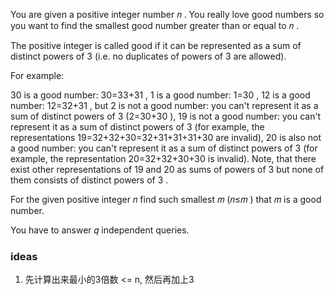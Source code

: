 You are given a positive integer number 𝑛
. You really love good numbers so you want to find the smallest good number greater than or equal to 𝑛
.

The positive integer is called good if it can be represented as a sum of distinct powers of 3
 (i.e. no duplicates of powers of 3
 are allowed).

For example:

30
 is a good number: 30=33+31
,
1
 is a good number: 1=30
,
12
 is a good number: 12=32+31
,
but 2
 is not a good number: you can't represent it as a sum of distinct powers of 3
 (2=30+30
),
19
 is not a good number: you can't represent it as a sum of distinct powers of 3
 (for example, the representations 19=32+32+30=32+31+31+31+30
 are invalid),
20
 is also not a good number: you can't represent it as a sum of distinct powers of 3
 (for example, the representation 20=32+32+30+30
 is invalid).
Note, that there exist other representations of 19
 and 20
 as sums of powers of 3
 but none of them consists of distinct powers of 3
.

For the given positive integer 𝑛
 find such smallest 𝑚
 (𝑛≤𝑚
) that 𝑚
 is a good number.

You have to answer 𝑞
 independent queries.

### ideas
1. 先计算出来最小的3倍数 <= n, 然后再加上3